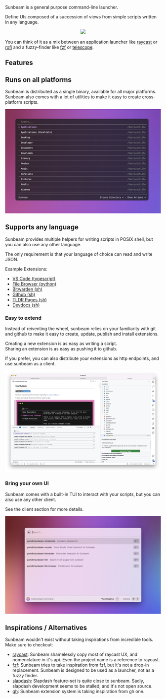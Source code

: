 Sunbeam is a general purpose command-line launcher.

Define UIs composed of a succession of views from simple scripts written in any language.

<p align="center" style="text-align: center">
  <a href="https://asciinema.org/a/614506">
        <img src="https://asciinema.org/a/614506.svg">
  </a>
</p>

You can think of it as a mix between an application launcher like [raycast](https://raycast.com) or [rofi](https://github.com/davatorium/rofi) and a fuzzy-finder like [fzf](https://github.com/junegunn/fzf) or [telescope](https://github.com/nvim-telescope/telescope.nvim).

## Features

## Runs on all platforms

Sunbeam is distributed as a single binary, available for all major platforms. Sunbeam also comes with a lot of utilities to make it easy to create cross-platform scripts.

![sunbeam running in alacritty](./static/alacritty.png)

## Supports any language

Sunbeam provides multiple helpers for writing scripts in POSIX shell, but you can also use any other language.

The only requirement is that your language of choice can read and write JSON.

Example Extensions:

- [VS Code (typescript)](https://github.com/pomdtr/sunbeam-vscode)
- [File Browser (python)](https://github.com/pomdtr/sunbeam-files)
- [Bitwarden (sh)](https://github.com/pomdtr/sunbeam-bitwarden)
- [Github (sh)](https://github.com/pomdtr/sunbeam-github)
- [TLDR Pages (sh)](https://github.com/pomdtr/sunbeam-tldr)
- [Devdocs (sh)](https://github.com/pomdtr/sunbeam-devdocs)

### Easy to extend

Instead of reiventing the wheel, sunbeam relies on your familiarity with git and github to make it easy to create, update, publish and install extensions.

Creating a new extension is as easy as writing a script.\
Sharing an extension is as easy as pushing it to github.

If you prefer, you can also distribute your extensions as http endpoints, and use sunbeam as a client.

![sunbeam running in vscode](./static/vscode.png)

### Bring your own UI

Sunbeam comes with a built-in TUI to interact with your scripts, but you can also use any other client.

See the client section for more details.

![raycast integration](./static/raycast.png)

## Inspirations / Alternatives

Sunbeam wouldn't exist without taking inspirations from incredible tools. Make sure to checkout:

- [raycast](https://raycast.com): Sunbeam shamelessly copy most of raycast UX, and nomenclature in it's api. Even the project name is a reference to raycast.
- [fzf](https://github.com/junegunn/fzf): Sunbeam tries to take inspiration from fzf, but it's not a drop-in replacement. Sunbeam is designed to be used as a launcher, not as a fuzzy finder.
- [slapdash](https://slapdash.com): Slapdash feature-set is quite close to sunbeam. Sadly, slapdash development seems to be stalled, and it's not open source.
- [gh](https://cli.github.com): Sunbeam extension system is taking inspiration from gh one.
